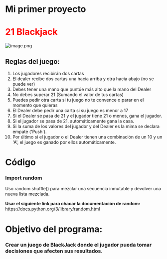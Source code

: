 # Mi primer proyecto 


# <span style="color: red;">21 Blackjack</span>

![image.png](attachment:image.png)


## Reglas del juego:


1. Los jugadores recibirán dos cartas
2. El dealer recibe dos cartas una hacia arriba y otra hacia abajo (no se puede ver)
3. Debes tener una mano que puntúe más alto que la mano del Dealer 
4. No debes superar 21 (Sumando el valor de tus cartas) 
5. Puedes pedir otra carta si tu juego no te convence o parar en el momento que quieras 
6. El Dealer debe pedir una carta si su juego es menor a 17
6. Si el Dealer se pasa de 21 y el jugador tiene 21 o menos, gana el jugador. 
5. Si el  jugador se pasa de 21, automáticamente gana la casa. 
5. Si la suma de los valores del jugador y del Dealer es la mima se declara empate ('Push').
5. Por último si el jugador o el Dealer tienen una combinación de un 10 y un 'A', el juego es ganado por ellos automáticamente. 



# Código


### Import random
Uso random.shuffle() para mezclar una secuencia inmutable y devolver una nueva lista mezclada. 

**Usar el siguiente link para chacar la documentación de random:**
https://docs.python.org/3/library/random.html


# Objetivo del programa:

### Crear un juego de BlackJack donde el jugador pueda tomar decisiones que afecten sus resultados. 
